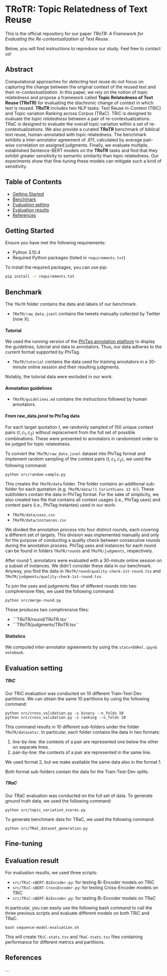 # TRoTR: Topic Relatedness of Text Reuse
This is the official repository for our paper _TRoTR: A Framework for Evaluating the Re-contextualization of Text Reuse_ .

Below, you will find instructions to reproduce our study. Feel free to contact us!

## Abstract
Computational approaches for _detecting_ text reuse do not focus on capturing the change between the original context of the reused text and their _re-contextualization_. In this paper, we rely on the notion of topic relatedness and propose a framework called __Topic Relatedness of Text Reuse (TRoTR)__ for evaluating the diachronic change of context in which text is reused. __TRoTR__ includes two NLP tasks: Text Reuse in-Context (TRiC) and Topic variation Ranking across Corpus (TRaC). TRiC is designed to evaluate the _topic relatedness_ between a pair of re-contextualizations. TRaC is designed to evaluate the overall topic variation within a set of re-contextualizations. We also provide a curated __TRoTR__ benchmark of biblical text reuse, human-annotated with topic relatedness. The benchmark exhibits a inter-annotator agreement of .811, calculated by average pair-wise correlation on assigned judgments. Finally, we evaluate multiple, established Sentence-BERT models on the __TRoTR__ tasks and find that they exhibit greater sensitivity to semantic similarity than topic relatedness. Our experiments show that fine-tuning these models can mitigate such a kind of sensitivity.

## Table of Contents

- [Getting Started](#getting-started)
- [Benchmark](#benchmark)
- [Evaluation setting](#evaluation-setting)
- [Evaluation results](#evaluation-results)
- [References](#references)

## Getting Started
Ensure you have met the following requirements:

- Python 3.10.4
- Required Python packages (listed in `requirements.txt`)

To install the required packages, you can use pip:

```bash
pip install -r requirements.txt
```

## Benchmark 
The ```TRoTR``` folder contains the data and labels of our benchmark.

- ```TRoTR/raw_data.jsonl``` contains the tweets manually collected by Twitter (now X).

#### Tutorial
We used the running version of the <a href='https://phitag.ims.uni-stuttgart.de/'>PhiTag annotation platform</a> to display the guidelines, tutorial and data to annotators.
Thus, our data adheres to the current format supported by PhiTag.

- ```TRoTR/tutorial``` contains the data used for training annotators in a 30-minute online session and their resulting judgments.

Notably, the tutorial data were excluded in our work.

#### Annotation guidelines
- ```TRoTR/guidelines.md``` contains the instructions followed by human annotators.

#### From raw_data.jsnol to PhiTag data
For each target quotation $t$, we randomly sampled of 150 unique context pairs $\langle t, c_1, c_2 \rangle$ without replacement from the full set of possible combinations. These were presented to annotators in randomized order to be judged for topic relatedness. 

To convert the ```TRoTR/raw_data.jsnol``` dataset into PhiTag format and implement random sampling of the context pairs $\langle t, c_1, c_2 \rangle$, we used the following command:

```
python src/random-sample.py
```

This creates the ```TRoTR/data``` folder. The folder contains an additional sub-folder for each quotation (e.g. ```TRoTR/data/(1 Corinthians 13 4)```). These subfolders contain the data in PhiTag format. For the sake of simplicity, we also created two file that contains all context usages (i.e., PhiTag uses) and context pairs (i.e., PhiTag instantes) used in our work:
- ```TRoTR/data/uses.csv```
- ```TRoTR/data/instances.csv```

We divided the annotation process into four distinct rounds, each covering a different set of targets. This division was implemented manually and only for the purpose of conducting a quality check between consecutive rounds during the annotation process. PhiTag uses and instances for each round can be found in folders ```TRoTR/rounds``` and ```TRoTR/judgments```, respectively.

After round 1, annotators were evaluated with a 30-minute online session on a subset of instances. We didn't consider these data in our benchmark. Anyway, you find the data in ```TRoTR/round/quality-check-1st-round.tsv``` and ```TRoTR/judgments/quality-check-1st-round.tsv```.

To join the uses and judgments files of different rounds into two comphrensive files, we used the following command:

```
python src/merge-round.py
```

These produces two comphrensive files:
- ```TRoTR/round/TRoTR.tsv``
- ```TRoTR/judgments/TRoTR.tsv``

#### Statistics
We computed inter-annotator agreements by using the ```stats+DURel.ipynb notebook```.

## Evaluation setting
##### TRiC
Our TRiC evaluation was conducted on 10 different Train-Test-Dev partitions. We can obtain the same 10 partitions by using the following command:

```
python src/cross_validation.py -s binary --n_folds 10
python src/cross_validation.py -s ranking --n_folds 10
```
This command results in 10 different sub-folders under the folder ```TRoTR/datasets/```. In particular, each folder contains the data in two formats: 
1. line-by-line: the contexts of a pair are represented one below the other on separate lines.
2. pair-by-line: the contexts of a pair are represented in the same line.

We used format 2, but we make available the same data also in the format 1.

Both format sub-folders contain the data for the Train-Test-Dev splits.

##### TRaC
Our TRaC evaluation was conducted on the full set of data. To generate ground truth data, we used the following command:

```
python src/topic_variation_scores.py
```

To generate benchmark data for TRaC, we used the following command:

```
python src/TRaC_dataset_generation.py
```

## Fine-tuning

## Evaluation result
For evaluation results, we used three scripts:
- ```src/TRiC-sBERT-BiEncoder.py```: for testing Bi-Encoder models on TRiC
- ```src/TRiC-sBERT-CrossEncoder.py```: for testing Cross-Encoder models on TRiC
- ```src/TRiC-sBERT-BiEncoder.py```: for testing Bi-Encoder models on TRaC

In particular, you can easily use the following bash command to call the three previous scripts and evaluate different models on both TRiC and TRaC.

```bash sequence-model-evaluation.sh```

This will create ```TRiC-stats.tsv``` and ```TRaC-stats.tsv``` files containing performance for different metrics and partitions.

## References
...
